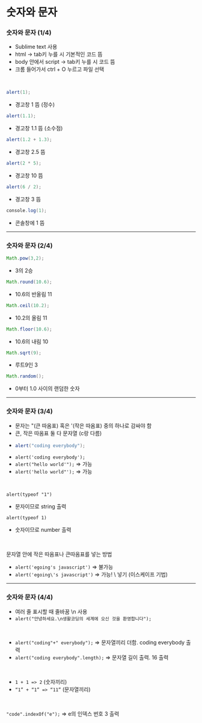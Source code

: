 # 숫자와 문자
### 숫자와 문자 (1/4)

- Sublime text 사용
- html -> tab키 누를 시 기본적인 코드 뜸
- body 안에서 script -> tab키 누를 시 코드 뜸
- 크롬 들어가서 ctrl + O 누르고 파일 선택
</br>

```java
alert(1);
```
- 경고창 1 뜸 (정수)

```java
alert(1.1);
```
- 경고창 1.1 뜸 (소수점)

```java
alert(1.2 + 1.3);
```
- 경고창 2.5 뜸
  
```java
alert(2 * 5);
```
- 경고창 10 뜸
  
```java
alert(6 / 2);
```
- 경고창 3 뜸
  
```java
console.log(1);
```
- 콘솔창에 1 뜸

---

### 숫자와 문자 (2/4)

```java
Math.pow(3,2);
```
- 3의 2승
  
```java
Math.round(10.6);
```
- 10.6의 반올림 11
  
```java
Math.ceil(10.2);
```
- 10.2의 올림 11
  
```java
Math.floor(10.6);
```
- 10.6의 내림 10
  
```java
Math.sqrt(9);
```
- 루트9인 3
  
```java
Math.random();
```
- 0부터 1.0 사이의 랜덤한 숫자

---

### 숫자와 문자 (3/4)

- 문자는 "(큰 따옴표) 혹은 '(작은 따옴표) 중의 하나로 감싸야 함
- 큰, 작은 따옴표 둘 다 문자열 (c랑 다름)
- ```java
  alert("coding everybody");
  ```
- `alert('coding everybody');`
- `alert("hello world'");` => 가능
- `alert('hello world"');` => 가능
</br>

`alert(typeof "1")` 
- 문자이므로 string 출력
  
`alert(typeof 1)` 
- 숫자이므로 number 출력
</br>

문자열 안에 작은 따옴표나 큰따옴표를 넣는 방법
- `alert('egoing's javascript')` => 불가능
- `alert('egoing\'s javascript')` => 가능! \ 넣기 (이스케이프 기법) 

---

### 숫자와 문자 (4/4)

- 여러 줄 표시할 때 줄바꿈 \n 사용
- `alert("안녕하세요.\n생활코딩의 세계에 오신 것을 환영합니다");`
</br>

- `alert("coding"+" everybody");` => 문자열끼리 더함. coding everybody 출력
- `alert("coding everybody".length);` => 문자열 길이 출력. 16 출력
</br>

- `1 + 1 => 2` (숫자끼리)
- `“1” + “1” => “11”` (문자열끼리)
</br>

`"code".indexOf("e");` => e의 인덱스 번호 3 출력

